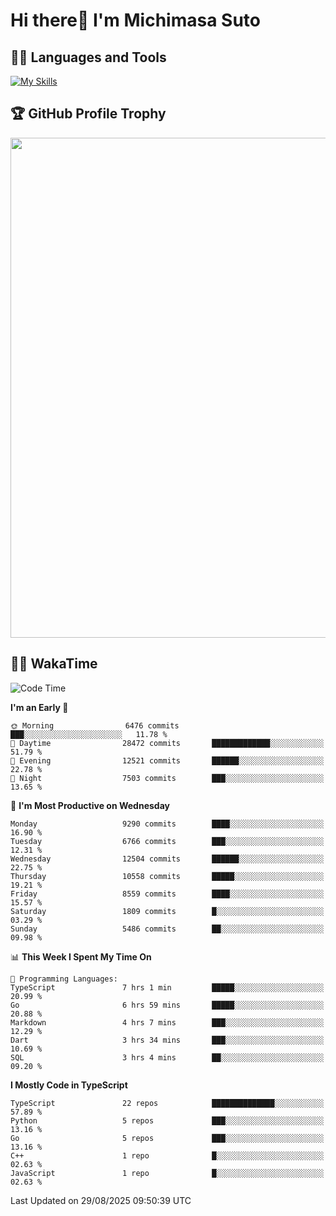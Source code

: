 # Hi there👋 I'm Michimasa Suto

## 🧑‍💻 Languages and Tools
[![My Skills](https://skillicons.dev/icons?i=ts,nextjs,react,go,python,aws,terraform)](https://skillicons.dev)

<!--
**Suto-Michimasa/Suto-Michimasa** is a ✨ _special_ ✨ repository because its `README.md` (this file) appears on your GitHub profile.

Here are some ideas to get you started:

- 🔭 I’m currently working on ...
- 🌱 I’m currently learning ...
- 👯 I’m looking to collaborate on ...
- 🤔 I’m looking for help with ...
- 💬 Ask me about ...
- 📫 How to reach me: ...
- 😄 Pronouns: ...
- ⚡ Fun fact: ...
-->

<!--
## 💎 Github Stats

<div>
  <img height="170" align="left" src="https://github-readme-stats-psi-three-31.vercel.app/api?username=Suto-michimasa&count_private=true&show_icons=true&theme=dark" />
  <img height="170" src="https://github-readme-stats-psi-three-31.vercel.app/api/top-langs/?username=Suto-michimasa&langs_count=8&layout=compact&theme=dark" />
</div>
-->

## 🏆 GitHub Profile Trophy

<img width="800" src="https://github-profile-trophy.vercel.app/?username=Suto-michimasa&theme=onedark&no-frame=true"/>


## 🧑‍💻 WakaTime
<!--START_SECTION:waka-->
![Code Time](http://img.shields.io/badge/Code%20Time-1%2C292%20hrs%204%20mins-blue)

**I'm an Early 🐤** 

```text
🌞 Morning                6476 commits        ███░░░░░░░░░░░░░░░░░░░░░░   11.78 % 
🌆 Daytime                28472 commits       █████████████░░░░░░░░░░░░   51.79 % 
🌃 Evening                12521 commits       ██████░░░░░░░░░░░░░░░░░░░   22.78 % 
🌙 Night                  7503 commits        ███░░░░░░░░░░░░░░░░░░░░░░   13.65 % 
```
📅 **I'm Most Productive on Wednesday** 

```text
Monday                   9290 commits        ████░░░░░░░░░░░░░░░░░░░░░   16.90 % 
Tuesday                  6766 commits        ███░░░░░░░░░░░░░░░░░░░░░░   12.31 % 
Wednesday                12504 commits       ██████░░░░░░░░░░░░░░░░░░░   22.75 % 
Thursday                 10558 commits       █████░░░░░░░░░░░░░░░░░░░░   19.21 % 
Friday                   8559 commits        ████░░░░░░░░░░░░░░░░░░░░░   15.57 % 
Saturday                 1809 commits        █░░░░░░░░░░░░░░░░░░░░░░░░   03.29 % 
Sunday                   5486 commits        ██░░░░░░░░░░░░░░░░░░░░░░░   09.98 % 
```


📊 **This Week I Spent My Time On** 

```text
💬 Programming Languages: 
TypeScript               7 hrs 1 min         █████░░░░░░░░░░░░░░░░░░░░   20.99 % 
Go                       6 hrs 59 mins       █████░░░░░░░░░░░░░░░░░░░░   20.88 % 
Markdown                 4 hrs 7 mins        ███░░░░░░░░░░░░░░░░░░░░░░   12.29 % 
Dart                     3 hrs 34 mins       ███░░░░░░░░░░░░░░░░░░░░░░   10.69 % 
SQL                      3 hrs 4 mins        ██░░░░░░░░░░░░░░░░░░░░░░░   09.20 % 
```

**I Mostly Code in TypeScript** 

```text
TypeScript               22 repos            ██████████████░░░░░░░░░░░   57.89 % 
Python                   5 repos             ███░░░░░░░░░░░░░░░░░░░░░░   13.16 % 
Go                       5 repos             ███░░░░░░░░░░░░░░░░░░░░░░   13.16 % 
C++                      1 repo              █░░░░░░░░░░░░░░░░░░░░░░░░   02.63 % 
JavaScript               1 repo              █░░░░░░░░░░░░░░░░░░░░░░░░   02.63 % 
```




 Last Updated on 29/08/2025 09:50:39 UTC
<!--END_SECTION:waka-->
